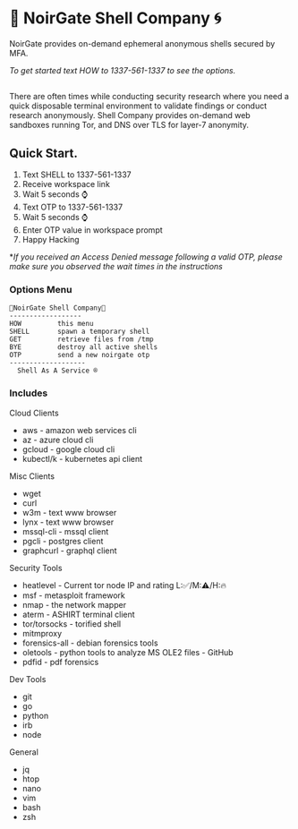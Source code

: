 # 🐚 NoirGate Shell Company 🌀

NoirGate provides on-demand ephemeral anonymous shells secured by MFA.

_To get started text HOW to *1337-561-1337* to see the options._

##
 There are often times while conducting security research where you need a quick disposable terminal environment to validate findings
or conduct research anonymously. Shell Company provides on-demand web sandboxes running Tor, and DNS over TLS for layer-7 anonymity.

## Quick Start. 
1. Text SHELL to 1337-561-1337
2. Receive workspace link
3. Wait 5 seconds ⌚
4. Text OTP to 1337-561-1337 
5. Wait 5 seconds ⌚
6. Enter OTP value in workspace prompt
7. Happy Hacking

*_If you received an Access Denied message following a valid OTP, please make sure you observed the wait times in the instructions_

### Options Menu  
```
🐚NoirGate Shell Company🐚
------------------
HOW         this menu
SHELL       spawn a temporary shell
GET         retrieve files from /tmp
BYE         destroy all active shells
OTP         send a new noirgate otp
-------------------
  Shell As A Service ®
```

### Includes

Cloud Clients

  * aws - amazon web services cli
  * az - azure cloud cli
  * gcloud - google cloud cli
  * kubectl/k - kubernetes api client

Misc Clients

  * wget
  * curl
  * w3m - text www browser
  * lynx - text www browser
  * mssql-cli - mssql client
  * pgcli - postgres client
  * graphcurl - graphql client

Security Tools

  * heatlevel - Current tor node IP and rating L:✅/M:⚠️/H:🔥
  * msf - metasploit framework
  * nmap - the network mapper
  * aterm - ASHIRT terminal client
  * tor/torsocks - torified shell
  * mitmproxy
  * forensics-all - debian forensics tools
  * oletools - python tools to analyze MS OLE2 files - GitHub
  * pdfid - pdf forensics

Dev Tools

  * git
  * go
  * python
  * irb
  * node

General

  * jq
  * htop
  * nano
  * vim
  * bash
  * zsh


